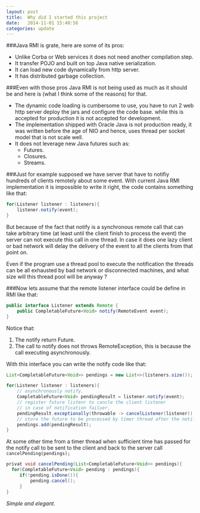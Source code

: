 ```yaml
---
layout: post
title:  Why did I started this project
date:   2014-11-01 15:40:56
categories: update
---
```




###Java RMI is grate, here are some of its pros:

- Unlike Corba or Web services it does not need another compilation step.
- It transfer POJO and built on top Java native serialization.
- It can load new code dynamically from http server.
- It has distributed garbage collection.


###Even with those pros Java RMI is not being used as much as it should be and here is (what I think some of the reasons) for that.

- The dynamic code loading is cumbersome to use, 
   you have to run 2 web http server deploy the jars and configure the code base.
   while this is accepted for production it is not accepted for development.
- The implementation shipped with Oracle Java is not production ready, 
  it was written before the age of NIO and hence, uses thread per socket model that is not scale well.
- It does not leverage new Java futures such as:
     + Futures.
     + Closures.
     + Streams.

###Just for example supposed we have server that have to notifiy hundreds of clients remotely about some event.
With current Java RMI implementation it is impossible to write it right, the code contains something like that:

````java
for(Listener listener : listeners){
    listener.notify(event);	     
}
````

But because of the fact that notify is a synchronous remote call that can take arbitrary time (at least until the client finish to process the event) the server can not execute this call in one thread.
In case it does one lazy client or bad network will delay the delivery of the event to all the clients from that point on.


Even if the program use a thread pool to execute the notification the threads can be all exhausted by bad network or disconnected machines, and what size will this thread pool will be anyway ?

###Now lets assume that the remote listener interface could be define in RMI like that:

````java
public interface Listener extends Remote {
    public CompletableFuture<Void> notify(RemoteEvent event);
}
````
Notice that:

1. The notify return Future.
2. The call to notify does not throws RemoteException, this is because the call executing asynchronously.

With this interface you can write the notify code like that:
 
````java
List<CompletableFuture<Void>> pendings = new List<>(listeners.size());

for(Listener listener : listeners){
    // asynchronously notify.
    CompletableFuture<Void> pendingResult = listener.notify(event);
    // register future listenr to cancle the client listener
    // in case of notification failuer.
    pendingResult.exceptionally(throwable -> cancelListener(listener));
    // store the future to be processed by timer thread after the notify timeout expired.
    pendings.add(pendingResult);	     
}
````
At some other time from a timer thread when sufficient time has passed for the notify call to be sent to the client and back to the server call `cancelPending(pendings);`

````java
privat void cancelPending(List<CompletableFuture<Void>> pendings){
  for(CompletableFuture<Void> pending : pendings){
     if(!pending.isDone()){
         pending.cancel();
     }	     
}
````
*Simple and elegant*.


<!--- LocalWords:  NIO notifiy CompletableFuture RemoteException-->
